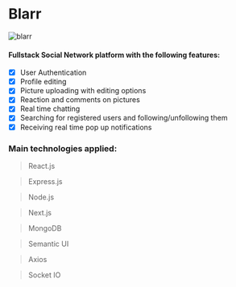 # Blarr

![blarr](https://github.com/Roeck/Blarr/assets/28878478/e7df3292-6bfe-4703-a7a5-a1e794b7e5a0)


<h4>Fullstack Social Network platform with the following features:</h4>

- [x] User Authentication 
- [x] Profile editing 
- [x] Picture uploading with editing options
- [x] Reaction and comments on pictures
- [x] Real time chatting
- [x] Searching for registered users and following/unfollowing them
- [x] Receiving real time pop up notifications

<h3>Main technologies applied:</h3>

> React.js

> Express.js

> Node.js

> Next.js

> MongoDB

> Semantic UI

> Axios

> Socket IO
